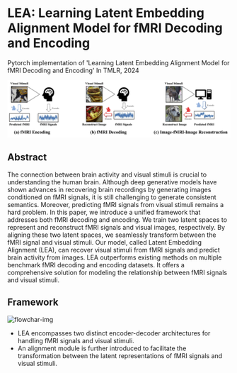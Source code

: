 # LEA: Learning Latent Embedding Alignment Model for fMRI Decoding and Encoding
Pytorch implementation of 'Learning Latent Embedding Alignment Model for fMRI Decoding and Encoding' In TMLR, 2024
<p align="center">
<img src=assets/teaser.jpg />
</p>


## Abstract
The connection between brain activity and visual stimuli is crucial to understanding the human brain. Although deep generative models have shown advances in recovering brain recordings by generating images conditioned on fMRI signals, it is still challenging to generate consistent semantics. Moreover, predicting fMRI signals from visual stimuli remains a hard problem. In this paper, we introduce a unified framework that addresses both fMRI decoding and encoding. We train two latent spaces to represent and reconstruct fMRI signals and visual images, respectively. By aligning these two latent spaces, we seamlessly transform between the fMRI signal and visual stimuli. Our model, called Latent Embedding Alignment (LEA), can recover visual stimuli from fMRI signals and predict brain activity from images. LEA outperforms existing methods on multiple benchmark fMRI decoding and encoding datasets. It offers a comprehensive solution for modeling the relationship between fMRI signals and visual stimuli. 

## Framework
![flowchar-img](assets/framework.jpg)
- LEA encompasses two distinct encoder-decoder architectures for handling fMRI signals and visual stimuli. 
- An alignment module is further introduced to facilitate the transformation between the latent representations of fMRI signals and visual stimuli.
